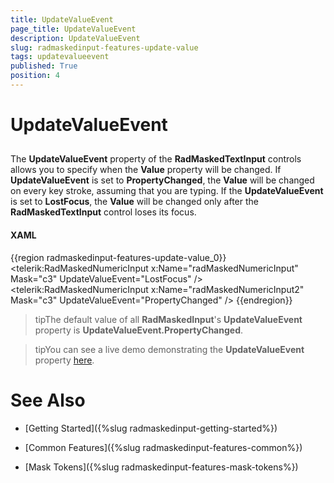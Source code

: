 ```yaml
---
title: UpdateValueEvent
page_title: UpdateValueEvent
description: UpdateValueEvent
slug: radmaskedinput-features-update-value
tags: updatevalueevent
published: True
position: 4
---
```


# UpdateValueEvent



## 

The __UpdateValueEvent__ property of the __RadMaskedTextInput__ controls allows you to specify when the __Value__ property will be changed. If __UpdateValueEvent__ is set to __PropertyChanged__, the __Value__ will be changed on every key stroke, assuming that you are typing. If the __UpdateValueEvent__ is set to __LostFocus__, the __Value__ will be changed only after the __RadMaskedTextInput__ control loses its focus.

#### __XAML__

{{region radmaskedinput-features-update-value_0}}
	<!--  Setting UpdateValueEvent to LostFocus  -->
	        <telerik:RadMaskedNumericInput x:Name="radMaskedNumericInput" 
	                                Mask="c3"
	                                UpdateValueEvent="LostFocus" />
	<!--  Setting UpdateValueEvent to PropertyChanged  -->
	        <telerik:RadMaskedNumericInput x:Name="radMaskedNumericInput2" 
	                                Mask="c3"
	                                UpdateValueEvent="PropertyChanged" />
	{{endregion}}



>tipThe default value of all __RadMaskedInput__'s __UpdateValueEvent__ property is __UpdateValueEvent.PropertyChanged__.



>tipYou can see a live demo demonstrating the __UpdateValueEvent__ property [here](http://demos.telerik.com/silverlight/#MaskedInput/MaskedNumericInput).

# See Also

 * [Getting Started]({%slug radmaskedinput-getting-started%})

 * [Common Features]({%slug radmaskedinput-features-common%})

 * [Mask Tokens]({%slug radmaskedinput-features-mask-tokens%})
